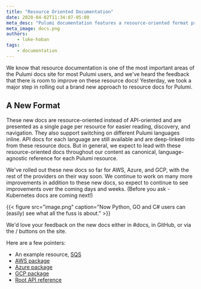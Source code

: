 ```yaml
---
title: "Resource Oriented Documentation"
date: 2020-04-02T11:34:07-05:00
meta_desc: "Pulumi documentation features a resource-oriented format presented as a single page per resource for easier reading, discovery, and navigation."
meta_image: docs.png
authors:
    - luke-hoban
tags:
    - documentation
---
```


We know that resource documentation is one of the most important areas of the Pulumi docs site for most Pulumi users, and we've heard the feedback that there is room to improve on these resource docs! Yesterday, we took a major step in rolling out a brand new approach to resource docs for Pulumi.

<!--more-->

## A New Format

These new docs are resource-oriented instead of API-oriented and are presented as a single page per resource for easier reading, discovery, and navigation.  They also support switching on different Pulumi languages inline.  API docs for each language are still available and are deep-linked into from these resource docs.  But in general, we expect to lead with these resource-oriented docs throughout our content as canonical, language-agnostic reference for each Pulumi resource.

We've rolled out these new docs so far for AWS, Azure, and GCP, with the rest of the providers on their way soon.  We continue to work on many more improvements in addition to these new docs, so expect to continue to see improvements over the coming days and weeks.  (Before you ask - Kubernetes docs are coming next!)

{{< figure src="image.png" caption="Now Python, GO and C# users can (easily) see what all the fuss is about." >}}


We'd love your feedback on the new docs either in #docs, in GitHub, or via the <i class="fas fa-thumbs-up"></i> / <i class="fas fa-thumbs-down"></i> buttons on the site.

Here are a few pointers:

- An example resource, [SQS](https://www.pulumi.com/docs/reference/pkg/aws/sqs/queue/)
- [AWS package](https://www.pulumi.com/docs/reference/pkg/aws/)
- [Azure package](https://www.pulumi.com/docs/reference/pkg/azure/)
- [GCP package](https://www.pulumi.com/docs/reference/pkg/gcp/)
- [Root API reference](https://www.pulumi.com/docs/reference/pkg/)
